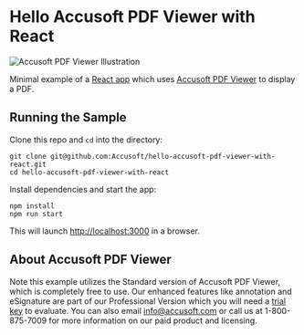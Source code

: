 # Hello Accusoft PDF Viewer with React

![Accusoft PDF Viewer Illustration](https://resource.accusoft.com/r01/wp-content/uploads/APDFV_Professional-Version-turq-730-banner.png)

Minimal example of a [React app](https://github.com/facebook/create-react-app)
which uses [Accusoft PDF
Viewer](https://www.npmjs.com/package/@accusoft/pdf-viewer) to display a PDF.

## Running the Sample

Clone this repo and `cd` into the directory:

    git clone git@github.com:Accusoft/hello-accusoft-pdf-viewer-with-react.git
    cd hello-accusoft-pdf-viewer-with-react

Install dependencies and start the app:

    npm install
    npm run start

This will launch [http://localhost:3000](http://localhost:3000) in a browser.

## About Accusoft PDF Viewer

Note this example utilizes the Standard version of Accusoft PDF Viewer, which
is completely free to use. Our enhanced features like annotation and eSignature
are part of our Professional Version which you will need a
[trial key](https://www.accusoft.com/products/pdf-collection/accusoft-pdf-viewer-professional-trial)
to evaluate. You can also email info@accusoft.com or call us at 1-800-875-7009
for more information on our paid product and licensing.
